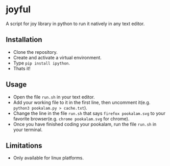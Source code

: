 # joyful

A script for joy library in python to run it natively in any text editor.

## Installation

- Clone the repository.
- Create and activate a virtual environment.
- Type `pip install ipython`.
- Thats it!

## Usage

- Open the file `run.sh` in your text editor.
- Add your working file to it in the first line, then uncomment it(e.g. `python3 pookalam.py > cache.txt`).
- Change the line in the file `run.sh` that says `firefox pookalam.svg` to your favorite browser(e.g. `chrome pookalam.svg` for chrome).
- Once you have finished coding your pookalam, run the file `run.sh` in your terminal.

## Limitations

- Only available for linux platforms.
